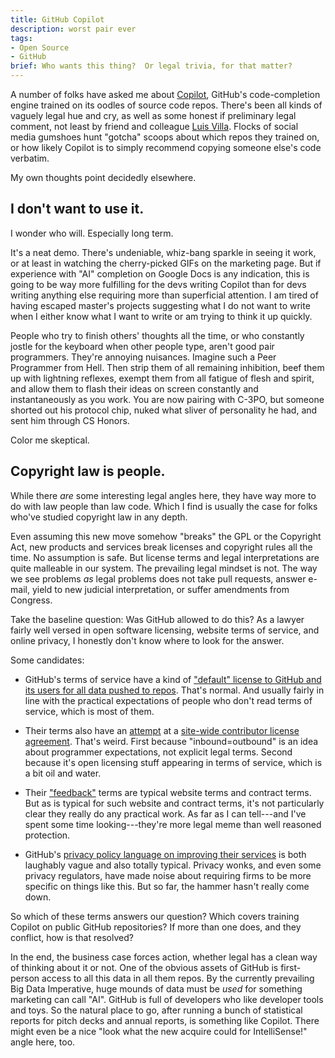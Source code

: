 ```yaml
---
title: GitHub Copilot
description: worst pair ever
tags:
- Open Source
- GitHub
brief: Who wants this thing?  Or legal trivia, for that matter?
---
```


<!-- TODO: Accelerator and VC fund announcement https://github.blog/2022-11-09-an-open-source-economy-built-by-developers-for-developers/ -->

A number of folks have asked me about [Copilot](https://copilot.github.com/), GitHub's code-completion engine trained on its oodles of source code repos.  There's been all kinds of vaguely legal hue and cry, as well as some honest if preliminary legal comment, not least by friend and colleague [Luis Villa](https://twitter.com/luis_in_brief).  Flocks of social media gumshoes hunt "gotcha" scoops about which repos they trained on, or how likely Copilot is to simply recommend copying someone else's code verbatim.

My own thoughts point decidedly elsewhere.

## I don't want to use it.

I wonder who will.  Especially long term.

It's a neat demo.  There's undeniable, whiz-bang sparkle in seeing it work, or at least in watching the cherry-picked GIFs on the marketing page.  But if experience with "AI" completion on Google Docs is any indication, this is going to be way more fulfilling for the devs writing Copilot than for devs writing anything else requiring more than superficial attention.  I am tired of having escaped master's projects suggesting what I do not want to write when I either know what I want to write or am trying to think it up quickly.

People who try to finish others' thoughts all the time, or who constantly jostle for the keyboard when other people type, aren't good pair programmers.  They're annoying nuisances.  Imagine such a Peer Programmer from Hell.  Then strip them of all remaining inhibition, beef them up with lightning reflexes, exempt them from all fatigue of flesh and spirit, and allow them to flash their ideas on screen constantly and instantaneously as you work.  You are now pairing with C-3PO, but someone shorted out his protocol chip, nuked what sliver of personality he had, and sent him through CS Honors.

Color me skeptical.

## Copyright law is people.

While there _are_ some interesting legal angles here, they have way more to do with law people than law code.  Which I find is usually the case for folks who've studied copyright law in any depth.

Even assuming this new move somehow "breaks" the GPL or the Copyright Act, new products and services break licenses and copyright rules all the time.  No assumption is safe.  But license terms and legal interpretations are quite malleable in our system.  The prevailing legal mindset is not.  The way we see problems _as_ legal problems does not take pull requests, answer e-mail, yield to new judicial interpretation, or suffer amendments from Congress.

Take the baseline question:  Was GitHub allowed to do this?  As a lawyer fairly well versed in open software licensing, website terms of service, and online privacy, I honestly don't know where to look for the answer.

Some candidates:

- GitHub's terms of service have a kind of ["default" license to GitHub and its users for all data pushed to repos](https://docs.github.com/en/github/site-policy/github-terms-of-service#4-license-grant-to-us).  That's normal.  And usually fairly in line with the practical expectations of people who don't read terms of service, which is most of them.

- Their terms also have an [attempt](https://writing.kemitchell.com/2017/02/16/Against-Legislating-the-Nonobvious.html) at a [site-wide contributor license agreement](https://docs.github.com/en/github/site-policy/github-terms-of-service#6-contributions-under-repository-license).  That's weird.  First because "inbound=outbound" is an idea about programmer expectations, not explicit legal terms.  Second because it's open licensing stuff appearing in terms of service, which is a bit oil and water.

- Their ["feedback"](https://docs.github.com/en/github/site-policy/github-terms-of-service#3-feedback) terms are typical website terms and contract terms.  But as is typical for such website and contract terms, it's not particularly clear they really do any practical work.  As far as I can tell---and I've spent some time looking---they're more legal meme than well reasoned protection.

- GitHub's [privacy policy language on improving their services](https://docs.github.com/en/github/site-policy/github-privacy-statement#how-github-uses-your-information) is both laughably vague and also totally typical.  Privacy wonks, and even some privacy regulators, have made noise about requiring firms to be more specific on things like this.  But so far, the hammer hasn't really come down.

So which of these terms answers our question?  Which covers training Copilot on public GitHub repositories?  If more than one does, and they conflict, how is that resolved?

In the end, the business case forces action, whether legal has a clean way of thinking about it or not.  One of the obvious assets of GitHub is first-person access to all this data in all them repos.  By the currently prevailing Big Data Imperative, huge mounds of data must be _used_ for something marketing can call "AI".  GitHub is full of developers who like developer tools and toys.  So the natural place to go, after running a bunch of statistical reports for pitch decks and annual reports, is something like Copilot.  There might even be a nice "look what the new acquire could for IntelliSense!" angle here, too.
